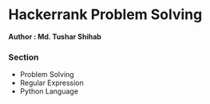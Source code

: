 # Hackerrank Problem Solving
**Author : Md. Tushar Shihab**
### Section
- Problem Solving
- Regular Expression
- Python Language